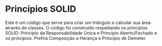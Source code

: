 # Princípios SOLID
Este é um código que serve para criar um triângulo e calcular sua área através de classes. O código foi construído respeitando os princípios SOLID: Princípio da Responsabilidade Única e
Princípio Aberto/Fechado e os princípios: Prefira Composição a Herança e Princípio de Demeter.

##
```c++
   